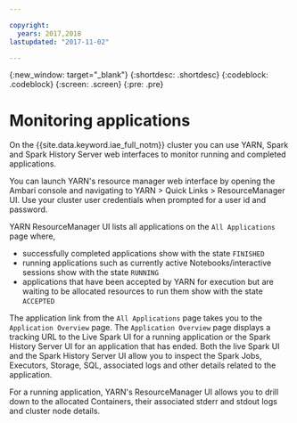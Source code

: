 ```yaml
---

copyright:
  years: 2017,2018
lastupdated: "2017-11-02"

---
```


<!-- Attribute definitions -->
{:new_window: target="_blank"}
{:shortdesc: .shortdesc}
{:codeblock: .codeblock}
{:screen: .screen}
{:pre: .pre}

# Monitoring applications

On the {{site.data.keyword.iae_full_notm}} cluster you can use YARN, Spark and Spark History Server web interfaces to monitor running and completed applications.

You can launch YARN's resource manager web interface by opening the Ambari console and navigating to YARN > Quick Links > ResourceManager UI. Use your cluster user credentials when prompted for a user id and password.

YARN ResourceManager UI lists all applications on the `All Applications` page where,

* successfully completed applications show with the state `FINISHED`
* running applications such as currently active Notebooks/interactive sessions show with the state `RUNNING`
* applications that have been accepted by YARN for execution but are waiting to be allocated resources to run them show with the state `ACCEPTED`

The application link from the `All Applications` page takes you to the `Application Overview` page. The `Application Overview` page displays a tracking URL to the Live Spark UI for a running application or the Spark History Server UI for an application that has ended. Both the live Spark UI and the Spark History Server UI allow you to inspect the Spark Jobs, Executors, Storage, SQL, associated logs and other details related to the application.

For a running application, YARN's ResourceManager UI allows you to drill down to the allocated Containers, their associated stderr and stdout logs and cluster node details.
